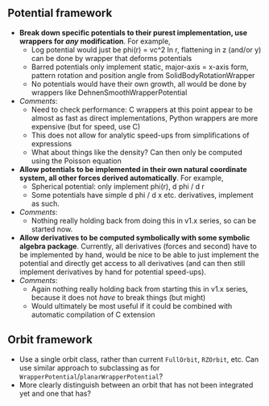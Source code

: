 ## Potential framework

* **Break down specific potentials to their purest implementation, use wrappers for *any* modification**. For example,
  * Log potential would just be phi(r) = vc^2 ln r, flattening in z (and/or y) can be done by wrapper that deforms potentials
  * Barred potentials only implement static, major-axis = x-axis form, pattern rotation and position angle from SolidBodyRotationWrapper
  * No potentials would have their own growth, all would be done by wrappers like DehnenSmoothWrapperPotential
* _Comments_:
  * Need to check performance: C wrappers at this point appear to be almost as fast as direct implementations, Python wrappers are more expensive (but for speed, use C)
  * This does not allow for analytic speed-ups from simplifications of expressions
  * What about things like the density? Can then only be computed using the Poisson equation
* **Allow potentials to be implemented in their own natural coordinate system, all other forces derived automatically**. For example,
  * Spherical potential: only implement phi(r), d phi / d r
  * Some potentials have simple d phi / d x etc. derivatives, implement as such.
* _Comments_:
  * Nothing really holding back from doing this in v1.x series, so can be started now.
* **Allow derivatives to be computed symbolically with some symbolic algebra package**. Currently, all derivatives (forces and second) have to be implemented by hand, would be nice to be able to just implement the potential and directly get access to all derivatives (and can then still implement derivatives by hand for potential speed-ups). 
* _Comments_:
  * Again nothing really holding back from starting this in v1.x series, because it does not _have_ to break things (but might)
  * Would ultimately be most useful if it could be combined with automatic compilation of C extension

## Orbit framework

* Use a single orbit class, rather than current ``FullOrbit``, ``RZOrbit``, etc. Can use similar approach to subclassing as for ``WrapperPotential``/``planarWrapperPotential``?
* More clearly distinguish between an orbit that has not been integrated yet and one that has?